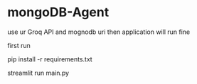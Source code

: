 # mongoDB-Agent
use ur Groq API and mognodb uri then application will run fine 

first run 

pip install -r requirements.txt

streamlit run main.py

